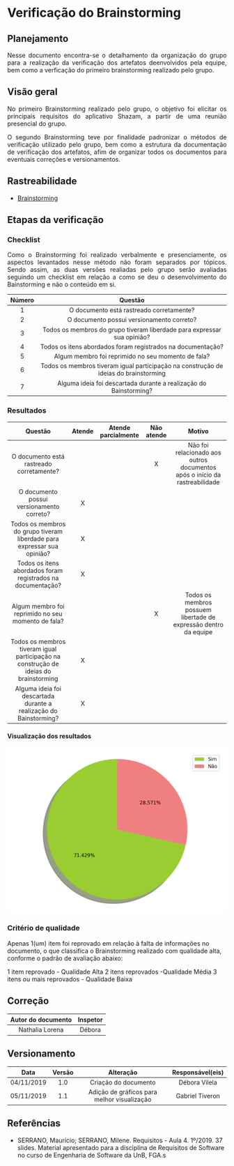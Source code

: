# Verificação do Brainstorming 

## Planejamento
<p align="justify">Nesse documento encontra-se o detalhamento da organização do grupo para a realização da verificação dos artefatos deenvolvidos pela equipe, bem como a verficação do primeiro brainstorming realizado pelo grupo.</p>

## Visão geral
<p align="justify"> No primeiro Brainstorming realizado pelo grupo, o objetivo foi elicitar os principais requisitos do aplicativo Shazam, a partir de uma reunião presencial do grupo. </p>
<p align="justify">O segundo Brainstorming teve por finalidade padronizar o métodos de verificação utilizado pelo grupo, bem como a estrutura da documentação de verificação dos artefatos, afim de organizar todos os documentos para eventuais correções e versionamentos.</p>

## Rastreabilidade

* [Brainstorming](https://requisitos-de-software.github.io/2019.2-Shazam/elicitacao/brainstorming/)

## Etapas da verificação

### Checklist

<p align="justify">Como o Brainstorming foi realizado verbalmente e presenciamente, os aspectos levantados nesse método não foram separados por tópicos. Sendo assim, as duas versões realiadas pelo grupo serão avaliadas seguindo um checklist em relação a como se deu o desenvolvimento do Bainstorming e não o conteúdo em si.</p>


|Número|Questão|
|:---:|:---:|
|1|O documento está rastreado corretamente?|
|2|O documento possui versionamento correto?|
|3|Todos os membros do grupo tiveram liberdade para expressar sua opinião?|
|4|Todos os itens abordados foram registrados na documentação?|
|5|Algum membro foi reprimido no seu momento de fala?|
|6|Todos os membros tiveram  igual participação na construção de ideias do brainstorming|
|7|Alguma ideia foi descartada durante a realização do Bainstorming?|

### Resultados

|Questão|Atende|Atende parcialmente|Não atende|Motivo|
|:---:|:---:|:---:|:---:|:---:|
|O documento está rastreado corretamente?|||X|Não foi relacionado aos outros documentos após o início da rastreabilidade|
|O documento possui versionamento correto?|X|||
|Todos os membros do grupo tiveram liberdade para expressar sua opinião?|X||||
|Todos os itens abordados foram registrados na documentação?|X||||
|Algum membro foi reprimido no seu momento de fala?|||X|Todos os membros possuem libertade de expressão dentro da equipe|
|Todos os membros tiveram  igual participação na construção de ideias do brainstorming|X||||
|Alguma ideia foi descartada durante a realização do Bainstorming?|X||||

#### Visualização dos resultados

![Graphyn](../imgs/graph/brainstorming_yn.png)


### Critério de qualidade

Apenas 1(um) item foi reprovado em relação à falta de informações no documento, o que classifica o Brainstorming realizado com qualidade alta, conforme o padrão de avaliação abaixo:

1 item reprovado - Qualidade Alta
2 itens reprovados -Qualidade Média
3 itens ou mais reprovados - Qualidade Baixa


## Correção

|Autor do documento|Inspetor|
|:--:|:----:|
|Nathalia Lorena|Débora|

## Versionamento

|Data|Versão|Alteração|Responsável(eis)|
|:--:|:----:|:-------:|:---:|
|04/11/2019|1.0|Criação do documento|Débora Vilela|
|05/11/2019|1.1|Adição de gráficos para melhor visualização| Gabriel Tiveron| 

## Referências

* SERRANO, Maurício; SERRANO, Milene. Requisitos - Aula 4. 1º/2019. 37 slides. Material apresentado para a disciplina de Requisitos de Software no curso de Engenharia de Software da UnB, FGA.s
